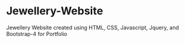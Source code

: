 # Jewellery-Website
Jewellery Website created using HTML, CSS, Javascript, Jquery, and Bootstrap-4 for Portfolio
